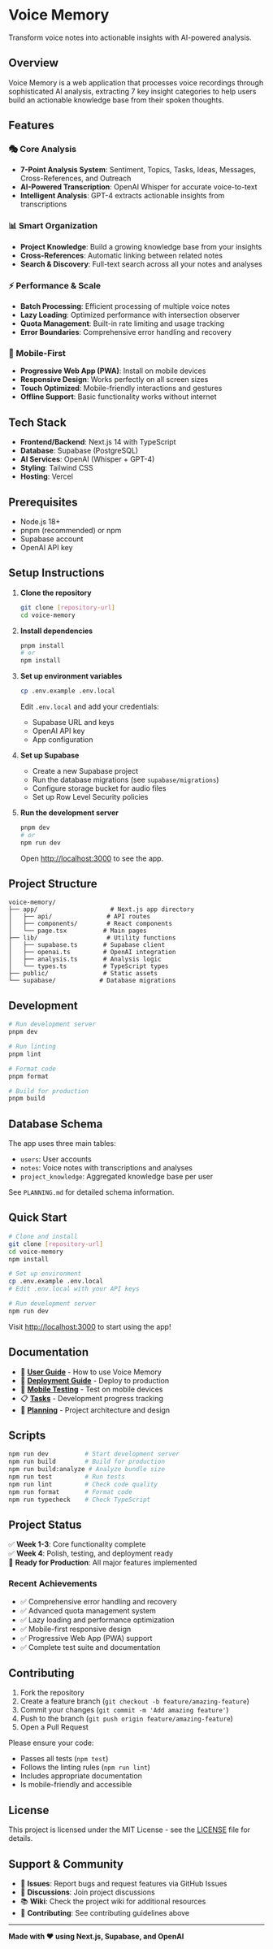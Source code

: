 # Voice Memory

Transform voice notes into actionable insights with AI-powered analysis.

## Overview

Voice Memory is a web application that processes voice recordings through sophisticated AI analysis, extracting 7 key insight categories to help users build an actionable knowledge base from their spoken thoughts.

## Features

### 🎭 Core Analysis
- **7-Point Analysis System**: Sentiment, Topics, Tasks, Ideas, Messages, Cross-References, and Outreach
- **AI-Powered Transcription**: OpenAI Whisper for accurate voice-to-text
- **Intelligent Analysis**: GPT-4 extracts actionable insights from transcriptions

### 📊 Smart Organization  
- **Project Knowledge**: Build a growing knowledge base from your insights
- **Cross-References**: Automatic linking between related notes
- **Search & Discovery**: Full-text search across all your notes and analyses

### ⚡ Performance & Scale
- **Batch Processing**: Efficient processing of multiple voice notes
- **Lazy Loading**: Optimized performance with intersection observer
- **Quota Management**: Built-in rate limiting and usage tracking
- **Error Boundaries**: Comprehensive error handling and recovery

### 📱 Mobile-First
- **Progressive Web App (PWA)**: Install on mobile devices
- **Responsive Design**: Works perfectly on all screen sizes
- **Touch Optimized**: Mobile-friendly interactions and gestures
- **Offline Support**: Basic functionality works without internet

## Tech Stack

- **Frontend/Backend**: Next.js 14 with TypeScript
- **Database**: Supabase (PostgreSQL)
- **AI Services**: OpenAI (Whisper + GPT-4)
- **Styling**: Tailwind CSS
- **Hosting**: Vercel

## Prerequisites

- Node.js 18+ 
- pnpm (recommended) or npm
- Supabase account
- OpenAI API key

## Setup Instructions

1. **Clone the repository**
   ```bash
   git clone [repository-url]
   cd voice-memory
   ```

2. **Install dependencies**
   ```bash
   pnpm install
   # or
   npm install
   ```

3. **Set up environment variables**
   ```bash
   cp .env.example .env.local
   ```
   
   Edit `.env.local` and add your credentials:
   - Supabase URL and keys
   - OpenAI API key
   - App configuration

4. **Set up Supabase**
   - Create a new Supabase project
   - Run the database migrations (see `supabase/migrations`)
   - Configure storage bucket for audio files
   - Set up Row Level Security policies

5. **Run the development server**
   ```bash
   pnpm dev
   # or
   npm run dev
   ```

   Open [http://localhost:3000](http://localhost:3000) to see the app.

## Project Structure

```
voice-memory/
├── app/                    # Next.js app directory
│   ├── api/               # API routes
│   ├── components/        # React components
│   └── page.tsx          # Main pages
├── lib/                   # Utility functions
│   ├── supabase.ts       # Supabase client
│   ├── openai.ts         # OpenAI integration
│   ├── analysis.ts       # Analysis logic
│   └── types.ts          # TypeScript types
├── public/               # Static assets
└── supabase/            # Database migrations
```

## Development

```bash
# Run development server
pnpm dev

# Run linting
pnpm lint

# Format code
pnpm format

# Build for production
pnpm build
```

## Database Schema

The app uses three main tables:
- `users`: User accounts
- `notes`: Voice notes with transcriptions and analyses
- `project_knowledge`: Aggregated knowledge base per user

See `PLANNING.md` for detailed schema information.

## Quick Start

```bash
# Clone and install
git clone [repository-url]
cd voice-memory
npm install

# Set up environment
cp .env.example .env.local
# Edit .env.local with your API keys

# Run development server
npm run dev
```

Visit [http://localhost:3000](http://localhost:3000) to start using the app!

## Documentation

- 📖 **[User Guide](USER_GUIDE.md)** - How to use Voice Memory
- 🚀 **[Deployment Guide](DEPLOYMENT.md)** - Deploy to production
- 📱 **[Mobile Testing](MOBILE_TESTING.md)** - Test on mobile devices
- 📋 **[Tasks](TASKS.md)** - Development progress tracking
- 🎯 **[Planning](PLANNING.md)** - Project architecture and design

## Scripts

```bash
npm run dev          # Start development server
npm run build        # Build for production
npm run build:analyze # Analyze bundle size
npm run test         # Run tests
npm run lint         # Check code quality
npm run format       # Format code
npm run typecheck    # Check TypeScript
```

## Project Status

✅ **Week 1-3**: Core functionality complete  
✅ **Week 4**: Polish, testing, and deployment ready  
🚀 **Ready for Production**: All major features implemented

### Recent Achievements
- ✅ Comprehensive error handling and recovery
- ✅ Advanced quota management system  
- ✅ Lazy loading and performance optimization
- ✅ Mobile-first responsive design
- ✅ Progressive Web App (PWA) support
- ✅ Complete test suite and documentation

## Contributing

1. Fork the repository
2. Create a feature branch (`git checkout -b feature/amazing-feature`)
3. Commit your changes (`git commit -m 'Add amazing feature'`)
4. Push to the branch (`git push origin feature/amazing-feature`)
5. Open a Pull Request

Please ensure your code:
- Passes all tests (`npm test`)
- Follows the linting rules (`npm run lint`)
- Includes appropriate documentation
- Is mobile-friendly and accessible

## License

This project is licensed under the MIT License - see the [LICENSE](LICENSE) file for details.

## Support & Community

- 📧 **Issues**: Report bugs and request features via GitHub Issues
- 💬 **Discussions**: Join project discussions
- 📚 **Wiki**: Check the project wiki for additional resources
- 🤝 **Contributing**: See contributing guidelines above

---

**Made with ❤️ using Next.js, Supabase, and OpenAI**